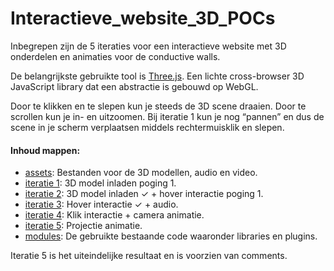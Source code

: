 # Interactieve_website_3D_POCs

Inbegrepen zijn de 5 iteraties voor een interactieve website met 3D onderdelen en animaties voor de conductive walls.

De belangrijkste gebruikte tool is [Three.js](https://threejs.org/). Een lichte cross-browser 3D JavaScript library dat een abstractie is gebouwd op WebGL.

Door te klikken en te slepen kun je steeds de 3D scene draaien. Door te scrollen kun je in- en uitzoomen. Bij iteratie 1 kun je nog “pannen” en dus de scene in je scherm verplaatsen middels rechtermuisklik en slepen.

#### Inhoud mappen: 
- [assets](/assets): Bestanden voor de 3D modellen, audio en video. 
- [iteratie 1](/iteration1_3d_model):  3D model inladen poging 1.
- [iteratie 2](/iteration2_3d_model):  3D model inladen ✓ +  hover interactie poging 1.
- [iteratie 3](/iteration3_hover_sound):  Hover interactie ✓ + audio. 
- [iteratie 4](/iteration4_click_camera):  Klik interactie + camera animatie.
- [iteratie 5](/iteration5_animation_texture):  Projectie animatie.
- [modules](/modules): De gebruikte bestaande code waaronder libraries en plugins. 

Iteratie 5 is het uiteindelijke resultaat en is voorzien van comments. 
